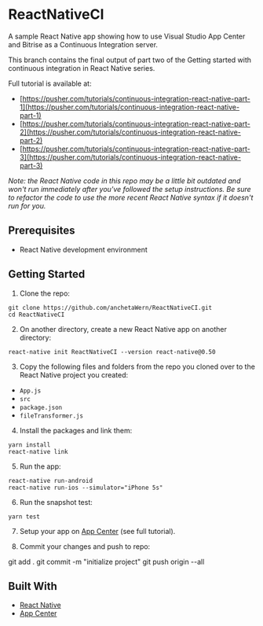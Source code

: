 # ReactNativeCI

A sample React Native app showing how to use Visual Studio App Center and Bitrise as a Continuous Integration server.

This branch contains the final output of part two of the Getting started with continuous integration in React Native series.

Full tutorial is available at: 

- [https://pusher.com/tutorials/continuous-integration-react-native-part-1](https://pusher.com/tutorials/continuous-integration-react-native-part-1)
- [https://pusher.com/tutorials/continuous-integration-react-native-part-2](https://pusher.com/tutorials/continuous-integration-react-native-part-2)
- [https://pusher.com/tutorials/continuous-integration-react-native-part-3](https://pusher.com/tutorials/continuous-integration-react-native-part-3)

_Note: the React Native code in this repo may be a little bit outdated and won't run immediately after you've followed the setup instructions. Be sure to refactor the code to use the more recent React Native syntax if it doesn't run for you._

## Prerequisites

-   React Native development environment

## Getting Started

1.  Clone the repo:

```
git clone https://github.com/anchetaWern/ReactNativeCI.git
cd ReactNativeCI
```

2.  On another directory, create a new React Native app on another directory:

```
react-native init ReactNativeCI --version react-native@0.50
```

3. Copy the following files and folders from the repo you cloned over to the React Native project you created:

  - `App.js`
  - `src`
  - `package.json`
  - `fileTransformer.js`

4. Install the packages and link them:

```
yarn install
react-native link
```

5. Run the app:

```
react-native run-android
react-native run-ios --simulator="iPhone 5s"
```

6. Run the snapshot test:

```
yarn test
```

7. Setup your app on [App Center](https://appcenter.ms/) (see full tutorial).

8. Commit your changes and push to repo:

git add .
git commit -m "initialize project"
git push origin --all


## Built With

-   [React Native](https://facebook.github.io/react-native/)
-   [App Center](https://appcenter.ms/)
